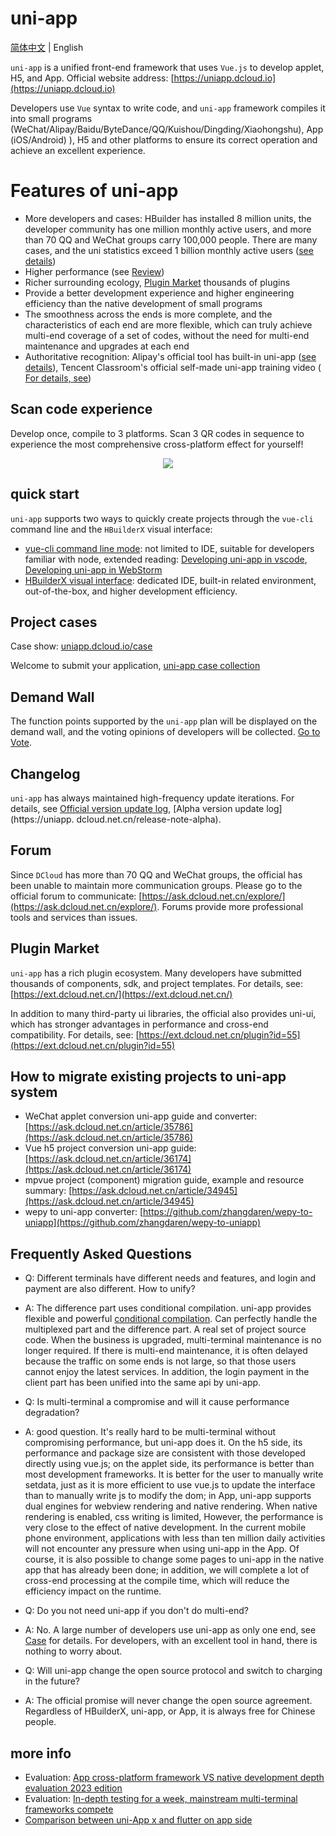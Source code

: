 # uni-app

<p>
  <a href="https://github.com/dcloudio/uni-app/blob/dev/README.md">简体中文</a> | English
</p>

`uni-app` is a unified front-end framework that uses `Vue.js` to develop applet, H5, and App. Official website address: [https://uniapp.dcloud.io](https://uniapp.dcloud.io)

Developers use `Vue` syntax to write code, and `uni-app` framework compiles it into small programs (WeChat/Alipay/Baidu/ByteDance/QQ/Kuishou/Dingding/Xiaohongshu), App (iOS/Android) ), H5 and other platforms to ensure its correct operation and achieve an excellent experience.

# Features of uni-app

- More developers and cases: HBuilder has installed 8 million units, the developer community has one million monthly active users, and more than 70 QQ and WeChat groups carry 100,000 people. There are many cases, and the uni statistics exceed 1 billion monthly active users ([see details](https://uniapp.dcloud.io/case))
- Higher performance (see [Review](https://juejin.im/post/5ca1736af265da30ae314248))
- Richer surrounding ecology, [Plugin Market](https://ext.dcloud.net.cn/) thousands of plugins
- Provide a better development experience and higher engineering efficiency than the native development of small programs
- The smoothness across the ends is more complete, and the characteristics of each end are more flexible, which can truly achieve multi-end coverage of a set of codes, without the need for multi-end maintenance and upgrades at each end
- Authoritative recognition: Alipay's official tool has built-in uni-app ([see details](https://docs.alipay.com/mini/ide/0.70-stable)), Tencent Classroom's official self-made uni-app training video ([ For details, see](https://ask.dcloud.net.cn/article/35640))

## Scan code experience

Develop once, compile to 3 platforms. Scan 3 QR codes in sequence to experience the most comprehensive cross-platform effect for yourself!

<div align="center">
  <img src="https://vkceyugu.cdn.bspapp.com/VKCEYUGU-f184e7c3-1912-41b2-b81f-435d1b37c7b4/3cca21df-a9af-48f8-b808-0b795acb2580.jpg"/>
</div>

## quick start

`uni-app` supports two ways to quickly create projects through the `vue-cli` command line and the `HBuilderX` visual interface:

- [vue-cli command line mode](https://uniapp.dcloud.io/quickstart?id=_2-%E9%80%9A%E8%BF%87vue-cli%E5%91%BD%E4%BB%A4%E8%A1%8C): not limited to IDE, suitable for developers familiar with node, extended reading: [Developing uni-app in vscode](https://ask.dcloud.net.cn/article/36286 ), [Developing uni-app in WebStorm](https://ask.dcloud.net.cn/article/36307)
- [HBuilderX visual interface](https://uniapp.dcloud.io/quickstart?id=_1-%E9%80%9A%E8%BF%87-hbuilderx-%E5%8F%AF%E8%A7%86%E5%8C%96%E7%95%8C%E9%9D%A2): dedicated IDE, built-in related environment, out-of-the-box, and higher development efficiency.

## Project cases

Case show: [uniapp.dcloud.io/case](https://uniapp.dcloud.io/case)

Welcome to submit your application, [uni-app case collection](https://github.com/dcloudio/uni-app/issues/6)

## Demand Wall

The function points supported by the `uni-app` plan will be displayed on the demand wall, and the voting opinions of developers will be collected. [Go to Vote](https://dev.dcloud.net.cn/wish/).

## Changelog

`uni-app` has always maintained high-frequency update iterations. For details, see [Official version update log](https://uniapp.dcloud.net.cn/release), [Alpha version update log](https://uniapp. dcloud.net.cn/release-note-alpha).

## Forum

Since `DCloud` has more than 70 QQ and WeChat groups, the official has been unable to maintain more communication groups. Please go to the official forum to communicate: [https://ask.dcloud.net.cn/explore/](https://ask.dcloud.net.cn/explore/). Forums provide more professional tools and services than issues.

## Plugin Market

`uni-app` has a rich plugin ecosystem. Many developers have submitted thousands of components, sdk, and project templates. For details, see: [https://ext.dcloud.net.cn/](https://ext.dcloud.net.cn/)

In addition to many third-party ui libraries, the official also provides uni-ui, which has stronger advantages in performance and cross-end compatibility. For details, see: [https://ext.dcloud.net.cn/plugin?id=55](https://ext.dcloud.net.cn/plugin?id=55)

## How to migrate existing projects to uni-app system

- WeChat applet conversion uni-app guide and converter: [https://ask.dcloud.net.cn/article/35786](https://ask.dcloud.net.cn/article/35786)
- Vue h5 project conversion uni-app guide: [https://ask.dcloud.net.cn/article/36174](https://ask.dcloud.net.cn/article/36174)
- mpvue project (component) migration guide, example and resource summary: [https://ask.dcloud.net.cn/article/34945](https://ask.dcloud.net.cn/article/34945)
- wepy to uni-app converter: [https://github.com/zhangdaren/wepy-to-uniapp](https://github.com/zhangdaren/wepy-to-uniapp)

## Frequently Asked Questions

- Q: Different terminals have different needs and features, and login and payment are also different. How to unify?
- A: The difference part uses conditional compilation. uni-app provides flexible and powerful [conditional compilation](https://uniapp.dcloud.io/platform). Can perfectly handle the multiplexed part and the difference part. A real set of project source code. When the business is upgraded, multi-terminal maintenance is no longer required. If there is multi-end maintenance, it is often delayed because the traffic on some ends is not large, so that those users cannot enjoy the latest services. In addition, the login payment in the client part has been unified into the same api by uni-app.


- Q: Is multi-terminal a compromise and will it cause performance degradation?
- A: good question. It's really hard to be multi-terminal without compromising performance, but uni-app does it. On the h5 side, its performance and package size are consistent with those developed directly using vue.js; on the applet side, its performance is better than most development frameworks. It is better for the user to manually write setdata, just as it is more efficient to use vue.js to update the interface than to manually write js to modify the dom; in App, uni-app supports dual engines for webview rendering and native rendering. When native rendering is enabled, css writing is limited, However, the performance is very close to the effect of native development. In the current mobile phone environment, applications with less than ten million daily activities will not encounter any pressure when using uni-app in the App. Of course, it is also possible to change some pages to uni-app in the native app that has already been done; in addition, we will complete a lot of cross-end processing at the compile time, which will reduce the efficiency impact on the runtime.


- Q: Do you not need uni-app if you don't do multi-end?
- A: No. A large number of developers use uni-app as only one end, see [Case](https://uniapp.dcloud.io/case) for details. For developers, with an excellent tool in hand, there is nothing to worry about.

- Q: Will uni-app change the open source protocol and switch to charging in the future?
- A: The official promise will never change the open source agreement. Regardless of HBuilderX, uni-app, or App, it is always free for Chinese people.

## more info

- Evaluation: [App cross-platform framework VS native development depth evaluation 2023 edition](https://juejin.cn/post/7317091780826497075)
- Evaluation: [In-depth testing for a week, mainstream multi-terminal frameworks compete](https://mp.weixin.qq.com/s/jIDEHfuMnED6HTfNgjsW4w)
- [Comparison between uni-App x and flutter on app side](https://doc.dcloud.net.cn/uni-app-x/select.html)
